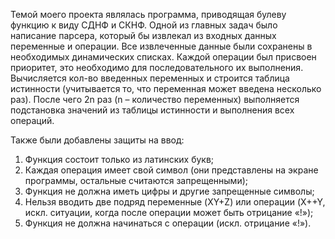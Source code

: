 Темой моего проекта являлась программа, приводящая булеву функцию к виду СДНФ и СКНФ. Одной из главных задач было написание парсера, который бы извлекал из входных данных переменные и операции. Все извлеченные данные были сохранены в необходимых динамических списках. Каждой операции был присвоен приоритет, это необходимо для последовательного их выполнения. Вычисляется кол-во введенных переменных и строится таблица истинности (учитывается то, что переменная может введена несколько раз). После чего 2n раз (n – количество переменных) выполняется подстановка значений из таблицы истинности и выполнения всех операций. 
 
Также были добавлены защиты на ввод:
1.	Функция состоит только из латинских букв;
2.	Каждая операция имеет свой символ (они представлены на экране программы, остальные считаются запрещенными);
3.	Функция не должна иметь цифры и другие запрещенные символы;
4.	Нельзя вводить две подряд переменные (XY+Z) или операции (X++Y, искл. ситуации, когда после операции может быть отрицание «!»);
5.	Функция не должна начинаться с операции (искл. отрицание «!»).
